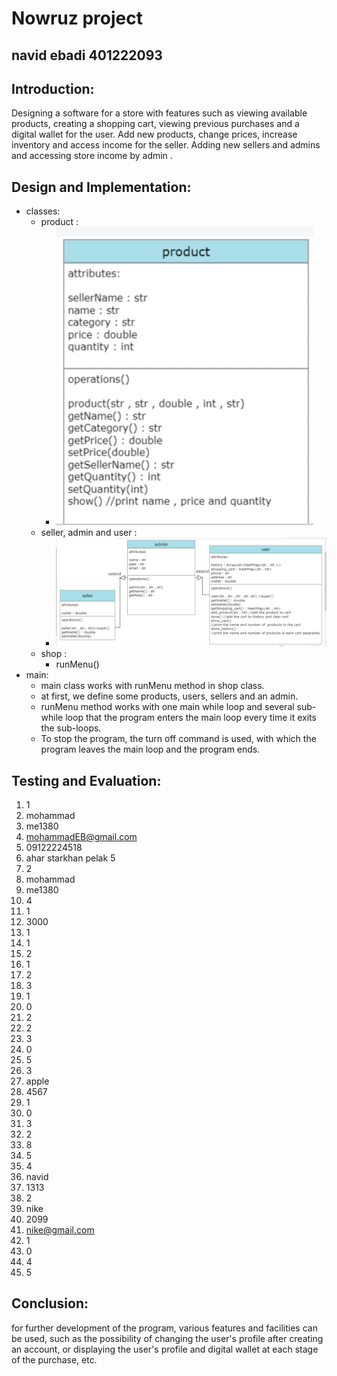# Nowruz project

## navid ebadi 401222093

## Introduction:
Designing a software for a store with features such as 
viewing available products, creating a shopping cart, viewing previous purchases and a digital wallet for the user.
Add new products, change prices, increase inventory and access income for the seller.
Adding new sellers and admins and accessing store income by admin .

## Design and Implementation:
- classes:
    - product :
      - ![product](product.png)
    - seller, admin and user :
      - ![seller_admin_user](seller_admin_user.png)
    - shop : 
      - runMenu()
- main:
    - main class works with runMenu method in shop class.
    - at first, we define some products, users, sellers and an admin.
    - runMenu method works with one main while loop and several sub-while loop 
    that the program enters the main loop every time it exits the sub-loops.
    - To stop the program, the turn off command is used,
    with which the program leaves the main loop and the program ends.

## Testing and Evaluation:
1. 1
2. mohammad
3. me1380
4. mohammadEB@gmail.com
5. 09122224518
6. ahar starkhan pelak 5
7. 2
8. mohammad
9. me1380
10. 4
11. 1
12. 3000
13. 1
14. 1
15. 2
16. 1
17. 2
18. 3
19. 1
20. 0
21. 2
22. 2
23. 3
24. 0
25. 5
26. 3
27. apple
28. 4567
29. 1
30. 0
31. 3
32. 2
33. 8
34. 5
35. 4
36. navid
37. 1313
38. 2
39. nike
40. 2099
41. nike@gmail.com
42. 1
43. 0
44. 4
45. 5

## Conclusion:
for further development of the program, various features and facilities can be used,
such as the possibility of changing the user's profile after creating an account,
or displaying the user's profile and digital wallet at each stage of the purchase, etc.